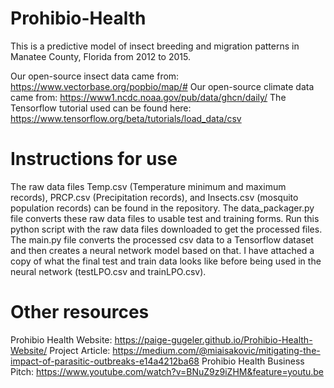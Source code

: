 # Prohibio-Health
This is a predictive model of insect breeding and migration patterns in Manatee County, Florida from 2012 to 2015.

Our open-source insect data came from: https://www.vectorbase.org/popbio/map/#
Our open-source climate data came from: https://www1.ncdc.noaa.gov/pub/data/ghcn/daily/
The Tensorflow tutorial used can be found here: https://www.tensorflow.org/beta/tutorials/load_data/csv

# Instructions for use
The raw data files Temp.csv (Temperature minimum and maximum records), PRCP.csv (Precipitation records), and Insects.csv (mosquito population records) can be found in the repository.
The data_packager.py file converts these raw data files to usable test and training forms. Run this python script with the raw data files downloaded to get the processed files. 
The main.py file converts the processed csv data to a Tensorflow dataset and then creates a neural network model based on that.
I have attached a copy of what the final test and train data looks like before being used in the neural network (testLPO.csv and trainLPO.csv).

# Other resources
Prohibio Health Website: https://paige-gugeler.github.io/Prohibio-Health-Website/
Project Article: https://medium.com/@miaisakovic/mitigating-the-impact-of-parasitic-outbreaks-e14a4212ba68
Prohibio Health Business Pitch: https://www.youtube.com/watch?v=BNuZ9z9iZHM&feature=youtu.be
